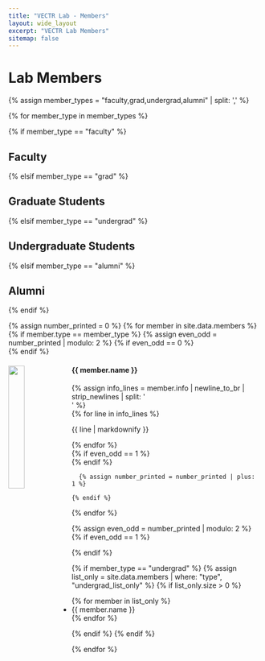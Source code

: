 ```yaml
---
title: "VECTR Lab - Members"
layout: wide_layout
excerpt: "VECTR Lab Members"
sitemap: false
---
```


# Lab Members

<!-- {% assign member_types = "faculty,grad,undergrad" | split: ',' %} -->
{% assign member_types = "faculty,grad,undergrad,alumni" | split: ',' %}

{% for member_type in member_types %}

  {% if member_type == "faculty" %}
## Faculty
  {% elsif member_type == "grad" %}
## Graduate Students
  {% elsif member_type == "undergrad" %}
## Undergraduate Students
{% elsif member_type == "alumni" %}
## Alumni
  {% endif %}

<div markdown="0">
  {% assign number_printed = 0 %}
  {% for member in site.data.members %}
    {% if member.type == member_type %}
      <!---->
      {% assign even_odd = number_printed | modulo: 2 %}
      <!---->
      {% if even_odd == 0 %}
        <div class="row">
      {% endif %}
          <div class="col-sm-6 clearfix mb-4">
            <img src="/images/{{ member.photo }}" class="img-fluid rounded me-2" width="25%" style="float: left">
            <h4 class="mb-4">{{ member.name }}</h4>
            {% assign info_lines = member.info | newline_to_br | strip_newlines | split: '<br />' %}
            <div>
              {% for line in info_lines %}
                <p class="mb-n3">{{ line | markdownify }}</p>
              {% endfor %}
            </div>
          </div>
      {% if even_odd == 1 %}
        </div>
      {% endif %}

      {% assign number_printed = number_printed | plus: 1 %}

    {% endif %}
  {% endfor %}

  {% assign even_odd = number_printed | modulo: 2 %}
  {% if even_odd == 1 %}
    </div>
  {% endif %}

  <!-- Adds list of undergrads after pictures -->
  {% if member_type == "undergrad" %}
    {% assign list_only = site.data.members | where: "type", "undergrad_list_only" %}
    {% if list_only.size > 0 %}
    <!-- <h4 class="mt-2">Additional Undergraduate Students</h4> -->
    <ul class=" mb-2 fs-5 ps-0">
      {% for member in list_only %}
        <li>{{ member.name }}</li>
      {% endfor %}
    </ul>
    {% endif %}
  {% endif %}
  </div>

{% endfor %}


<!-- ## Alumni
<ul>
  {% for member in site.data.alumni %}
    <li>{{ member.name }}</li>
  {% endfor %}
</ul> -->
